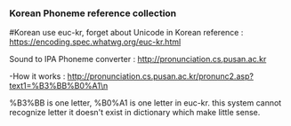 ### Korean Phoneme reference collection

#Korean use euc-kr, forget about Unicode in Korean
reference : https://encoding.spec.whatwg.org/euc-kr.html

Sound to IPA Phoneme converter : http://pronunciation.cs.pusan.ac.kr

-How it works : http://pronunciation.cs.pusan.ac.kr/pronunc2.asp?text1=%B3%BB%B0%A1\n

%B3%BB is one letter, %B0%A1 is one letter in euc-kr. this system cannot recognize letter it doesn't exist in dictionary which make little sense.
